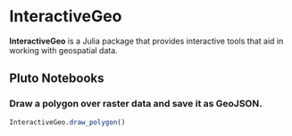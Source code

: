 # InteractiveGeo

**InteractiveGeo** is a Julia package that provides interactive tools that aid in working with geospatial data.

## Pluto Notebooks

### Draw a polygon over raster data and save it as GeoJSON.

```julia
InteractiveGeo.draw_polygon()
```
